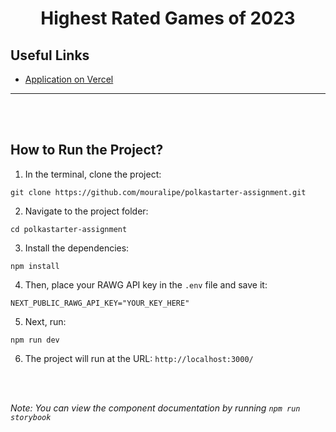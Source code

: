 <h1 align="center">
  Highest Rated Games of 2023
</h1>

## Useful Links

* [Application on Vercel](https://futurelink.com/)


<hr />

<br /><br />

## How to Run the Project?

1. In the terminal, clone the project:

```
git clone https://github.com/mouralipe/polkastarter-assignment.git
```

2. Navigate to the project folder:

```
cd polkastarter-assignment
```

3. Install the dependencies:

```
npm install
```

4. Then, place your RAWG API key in the `.env` file and save it:

```
NEXT_PUBLIC_RAWG_API_KEY="YOUR_KEY_HERE"
```

5. Next, run:

```
npm run dev
```
6. The project will run at the URL: `http://localhost:3000/`

<br /><br />

*Note: You can view the component documentation by running `npm run storybook`*

<br /><br />